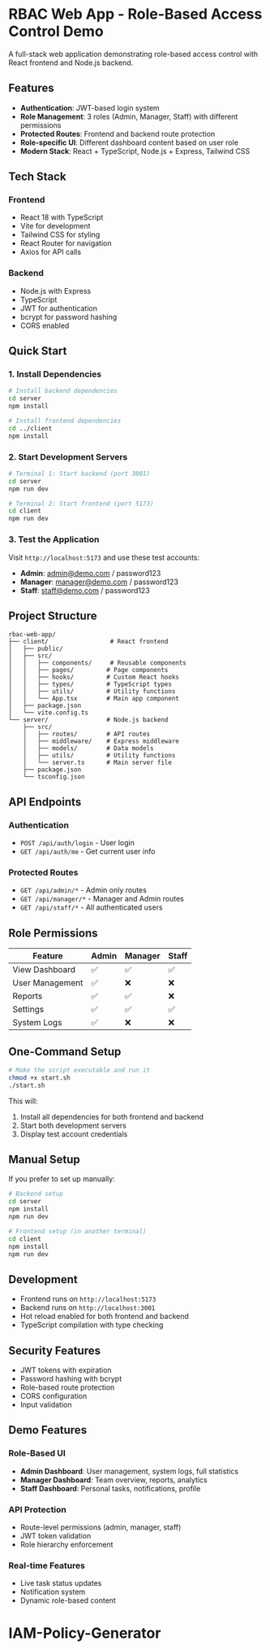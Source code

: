 # RBAC Web App - Role-Based Access Control Demo

A full-stack web application demonstrating role-based access control with React frontend and Node.js backend.

## Features

- **Authentication**: JWT-based login system
- **Role Management**: 3 roles (Admin, Manager, Staff) with different permissions
- **Protected Routes**: Frontend and backend route protection
- **Role-specific UI**: Different dashboard content based on user role
- **Modern Stack**: React + TypeScript, Node.js + Express, Tailwind CSS

## Tech Stack

### Frontend
- React 18 with TypeScript
- Vite for development
- Tailwind CSS for styling
- React Router for navigation
- Axios for API calls

### Backend
- Node.js with Express
- TypeScript
- JWT for authentication
- bcrypt for password hashing
- CORS enabled

## Quick Start

### 1. Install Dependencies

```bash
# Install backend dependencies
cd server
npm install

# Install frontend dependencies
cd ../client
npm install
```

### 2. Start Development Servers

```bash
# Terminal 1: Start backend (port 3001)
cd server
npm run dev

# Terminal 2: Start frontend (port 5173)
cd client
npm run dev
```

### 3. Test the Application

Visit `http://localhost:5173` and use these test accounts:

- **Admin**: admin@demo.com / password123
- **Manager**: manager@demo.com / password123
- **Staff**: staff@demo.com / password123

## Project Structure

```
rbac-web-app/
├── client/                 # React frontend
│   ├── public/
│   ├── src/
│   │   ├── components/     # Reusable components
│   │   ├── pages/         # Page components
│   │   ├── hooks/         # Custom React hooks
│   │   ├── types/         # TypeScript types
│   │   ├── utils/         # Utility functions
│   │   └── App.tsx        # Main app component
│   ├── package.json
│   └── vite.config.ts
└── server/                # Node.js backend
    ├── src/
    │   ├── routes/        # API routes
    │   ├── middleware/    # Express middleware
    │   ├── models/        # Data models
    │   ├── utils/         # Utility functions
    │   └── server.ts      # Main server file
    ├── package.json
    └── tsconfig.json
```

## API Endpoints

### Authentication
- `POST /api/auth/login` - User login
- `GET /api/auth/me` - Get current user info

### Protected Routes
- `GET /api/admin/*` - Admin only routes
- `GET /api/manager/*` - Manager and Admin routes
- `GET /api/staff/*` - All authenticated users

## Role Permissions

| Feature | Admin | Manager | Staff |
|---------|-------|---------|-------|
| View Dashboard | ✅ | ✅ | ✅ |
| User Management | ✅ | ❌ | ❌ |
| Reports | ✅ | ✅ | ❌ |
| Settings | ✅ | ✅ | ✅ |
| System Logs | ✅ | ❌ | ❌ |

## One-Command Setup

```bash
# Make the script executable and run it
chmod +x start.sh
./start.sh
```

This will:
1. Install all dependencies for both frontend and backend
2. Start both development servers
3. Display test account credentials

## Manual Setup

If you prefer to set up manually:

```bash
# Backend setup
cd server
npm install
npm run dev

# Frontend setup (in another terminal)
cd client
npm install
npm run dev
```

## Development

- Frontend runs on `http://localhost:5173`
- Backend runs on `http://localhost:3001`
- Hot reload enabled for both frontend and backend
- TypeScript compilation with type checking

## Security Features

- JWT tokens with expiration
- Password hashing with bcrypt
- Role-based route protection
- CORS configuration
- Input validation

## Demo Features

### Role-Based UI
- **Admin Dashboard**: User management, system logs, full statistics
- **Manager Dashboard**: Team overview, reports, analytics
- **Staff Dashboard**: Personal tasks, notifications, profile

### API Protection
- Route-level permissions (admin, manager, staff)
- JWT token validation
- Role hierarchy enforcement

### Real-time Features
- Live task status updates
- Notification system
- Dynamic role-based content
# IAM-Policy-Generator

